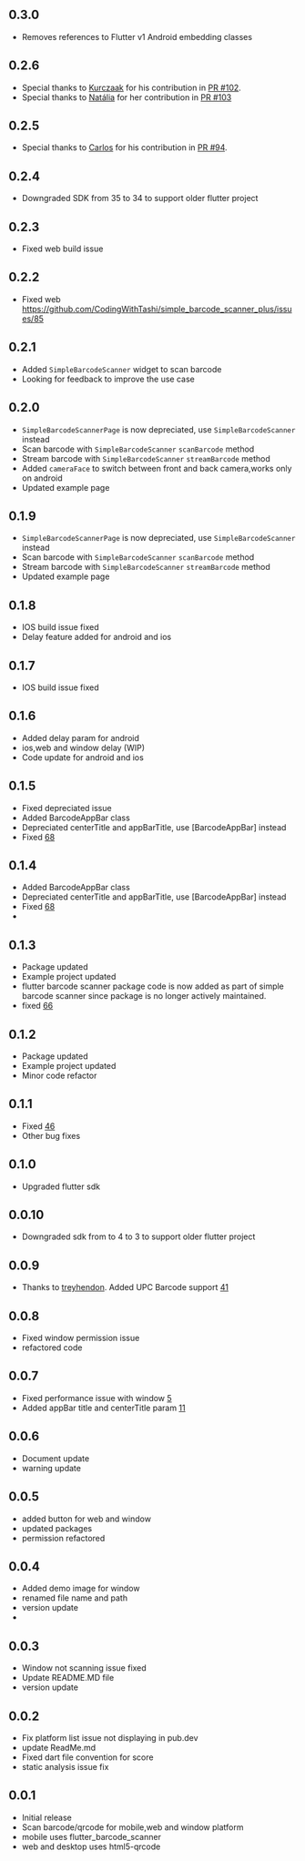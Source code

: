 ## 0.3.0
* Removes references to Flutter v1 Android embedding classes
## 0.2.6
* Special thanks to [Kurczaak](https://github.com/Kurczaak) for his contribution in [PR #102](https://github.com/CodingWithTashi/simple_barcode_scanner_plus/pull/102).
* Special thanks to [Natália](https://github.com/nataliafurtado) for her contribution in [PR #103](https://github.com/CodingWithTashi/simple_barcode_scanner_plus/pull/103)
## 0.2.5
* Special thanks to [Carlos](https://github.com/carlosfiori) for his contribution in [PR #94](https://github.com/CodingWithTashi/simple_barcode_scanner_plus/pull/94).
## 0.2.4
* Downgraded SDK from 35 to 34 to support older flutter project
## 0.2.3
* Fixed web build issue
## 0.2.2
* Fixed web https://github.com/CodingWithTashi/simple_barcode_scanner_plus/issues/85
## 0.2.1
* Added `SimpleBarcodeScanner` widget to scan barcode
* Looking for feedback to improve the use case

## 0.2.0
* `SimpleBarcodeScannerPage` is now depreciated, use `SimpleBarcodeScanner` instead
* Scan barcode with `SimpleBarcodeScanner` `scanBarcode` method
* Stream barcode with `SimpleBarcodeScanner` `streamBarcode` method
* Added `cameraFace` to switch between front and back camera,works only on android 
* Updated example page

## 0.1.9
* `SimpleBarcodeScannerPage` is now depreciated, use `SimpleBarcodeScanner` instead
* Scan barcode with `SimpleBarcodeScanner` `scanBarcode` method
* Stream barcode with `SimpleBarcodeScanner` `streamBarcode` method
* Updated example page

## 0.1.8
* IOS build issue fixed
* Delay feature added for android and ios

## 0.1.7
* IOS build issue fixed

## 0.1.6
* Added delay param for android
* ios,web and window delay (WIP)
* Code update for android and ios

## 0.1.5
* Fixed depreciated issue
* Added BarcodeAppBar class
* Depreciated centerTitle and appBarTitle, use [BarcodeAppBar] instead
* Fixed [68](https://github.com/CodingWithTashi/simple_barcode_scanner_plus/issues/68)

## 0.1.4
* Added BarcodeAppBar class
* Depreciated centerTitle and appBarTitle, use [BarcodeAppBar] instead
* Fixed [68](https://github.com/CodingWithTashi/simple_barcode_scanner_plus/issues/68)
*
## 0.1.3
* Package updated
* Example project updated
* flutter barcode scanner package code is now added as part of simple barcode scanner since package is no longer actively maintained.
* fixed [66](https://github.com/CodingWithTashi/simple_barcode_scanner_plus/issues/66)

## 0.1.2
* Package updated
* Example project updated
* Minor code refactor

## 0.1.1
* Fixed [46](https://github.com/CodingWithTashi/simple_barcode_scanner_plus/issues/46)
* Other bug fixes

## 0.1.0
* Upgraded flutter sdk

## 0.0.10
* Downgraded sdk from to 4 to 3 to support older flutter project

## 0.0.9
* Thanks to [treyhendon](https://github.com/treyhendon). Added UPC Barcode support [41](https://github.com/CodingWithTashi/simple_barcode_scanner_plus/issues/41)

## 0.0.8
* Fixed window permission issue
* refactored code

## 0.0.7
* Fixed performance issue with window [5](https://github.com/CodingWithTashi/simple_barcode_scanner_plus/issues/5)
* Added appBar title and centerTitle param [11](https://github.com/CodingWithTashi/simple_barcode_scanner_plus/issues/11)

## 0.0.6
* Document update
* warning update

## 0.0.5
* added button for web and window
* updated packages
* permission refactored



## 0.0.4
* Added demo image for window
* renamed file name and path
* version update
*
## 0.0.3
* Window not scanning issue fixed
* Update README.MD file
* version update

## 0.0.2

* Fix platform list issue not displaying in pub.dev
* update ReadMe.md
* Fixed dart file convention for score
* static analysis issue fix


## 0.0.1

* Initial release
* Scan barcode/qrcode for mobile,web and window platform
* mobile uses flutter_barcode_scanner
* web and desktop uses html5-qrcode



















